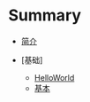 # Summary

* [简介](README.md)

* [基础]
    * [HelloWorld](./BASE/Hello.md)
    * [基本](./BASE/Basic.md)